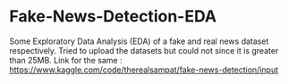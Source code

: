 # Fake-News-Detection-EDA
Some Exploratory Data Analysis (EDA) of a fake and real news dataset respectively.
Tried to upload the datasets but could not since it is greater than 25MB.
Link for the same : https://www.kaggle.com/code/therealsampat/fake-news-detection/input
